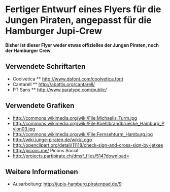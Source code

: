 Fertiger Entwurf eines Flyers für die Jungen Piraten, angepasst für die Hamburger Jupi-Crew
===========================================================================================
<b>Bisher ist dieser Flyer weder etwas offizielles der Jungen Piraten, noch der Hamburger Crew</b>

Verwendete Schriftarten
-----------------------
*   Coolvetica
**   http://www.dafont.com/coolvetica.font
*   Cantarell
**   http://abattis.org/cantarell/
*   PT Sans
**   http://www.paratype.com/public/

Verwendete Grafiken
-------------------
*   http://commons.wikimedia.org/wiki/File:Michaelis_Turm.jpg
*   http://commons.wikimedia.org/wiki/File:Koehlbrandbruecke_Hamburg_Pylon03.jpg
*   http://commons.wikimedia.org/wiki/File:Fernsehturm_Hamburg.jpg
*   http://wiki.junge-piraten.de/wiki/Logo
*   http://openclipart.org/detail/11118/check-sign-and-cross-sign-by-jetxee
*   http://picons.me/ Picons Social
*   http://projects.partipirate.ch/dmsf_files/514?download=

Weitere Informationen
---------------------
*   Ausarbeitung: http://jupis-hamburg.piratenpad.de/9
